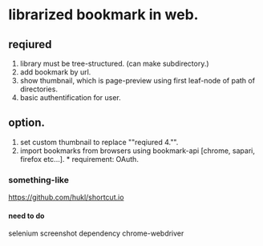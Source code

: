 # librarized bookmark in web.

## reqiured
1. library must be tree-structured. (can make subdirectory.)
2. add bookmark by url.
3. show thumbnail, which is page-preview using first leaf-node of path of directories.
4. basic authentification for user.

## option.
1. set custom thumbnail to replace ""reqiured 4."".
2. import bookmarks from browsers using bookmark-api [chrome, sapari, firefox etc...]. * requirement: OAuth.


### something-like 
https://github.com/hukl/shortcut.io

#### need to do
selenium screenshot
dependency chrome-webdriver